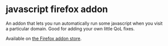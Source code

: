 # javascript firefox addon

An addon that lets you run automatically run some javascript when you visit a
particular domain. Good for adding your own little QoL fixes.

Available on [the Firefox addon store](https://addons.mozilla.org/en-GB/firefox/addon/javascript/).
